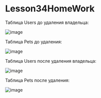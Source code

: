 # Lesson34HomeWork

Таблица Users до удаления владельца:

![image](https://user-images.githubusercontent.com/115028350/200413889-70c11e02-d9d9-435f-9d3a-27ffd2b2f28f.png)


Таблица Pets до удаления:

![image](https://user-images.githubusercontent.com/115028350/200416109-1c1014fb-dbee-4d27-871a-ab076df5350c.png)

Таблица Users после удаления владельца:

![image](https://user-images.githubusercontent.com/115028350/200415579-ffe338fd-4e67-473b-b612-6975ee03a093.png)

Таблица Pets после удаления:

![image](https://user-images.githubusercontent.com/115028350/200415661-5db60b8e-0e1f-4651-ad8b-90cd83748fea.png)



